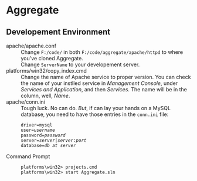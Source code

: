 Aggregate
=========

## Developement Environment ##

<dl>
<dt>apache/apache.conf</dt>
<dd>Change <code>F:/code/</code> in both <code>F:/code/aggregate/apache/httpd</code> to where you've cloned Aggregate.</dd>
<dd>Change <code>ServerName</code> to your developement server.</dd>

<dt>platforms/win32/copy_index.cmd</dt>
<dd>Change the name of Apache service to proper version. You can check the name of your instlled service in <em>Management Console</em>, under <em>Services and Application</em>, and then <em>Services</em>. The name will be in the column, well, <em>Name</em>.</dd>

<dt>apache/conn.ini</dt>
<dd>Tough luck. No can do. <em>But</em>, if can lay your hands on a MySQL database, you need to have those entries in the <code>conn.ini</code> file:
<pre><code>driver=mysql
user=<em>username</em>
password=<em>password</em>
server=<em>server|server:port</em>
database=<em>db at server</em></code></pre></dd>

<dt>Command Prompt</dt>
<dd><pre><code>platforms\win32&gt; projects.cmd
platforms\win32&gt; start Aggregate.sln</code></pre></dd>
</dl>
